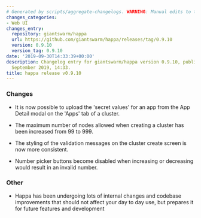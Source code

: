 ```yaml
---
# Generated by scripts/aggregate-changelogs. WARNING: Manual edits to this files will be overwritten.
changes_categories:
- Web UI
changes_entry:
  repository: giantswarm/happa
  url: https://github.com/giantswarm/happa/releases/tag/0.9.10
  version: 0.9.10
  version_tag: 0.9.10
date: '2019-09-30T14:33:39+00:00'
description: Changelog entry for giantswarm/happa version 0.9.10, published on 30
  September 2019, 14:33.
title: happa release v0.9.10
---
```


### Changes
- It is now possible to upload the 'secret values' for an app from the App Detail modal on the 'Apps' tab of a cluster. 

- The maximum number of nodes allowed when creating a cluster has been increased from 99 to 999.

- The styling of the validation messages on the cluster create screen is now more consistent.

- Number picker buttons become disabled when increasing or decreasing would result in an invalid number.

### Other
- Happa has been undergoing lots of internal changes and codebase improvements that should not affect your day to day use, but prepares it for future features and development

